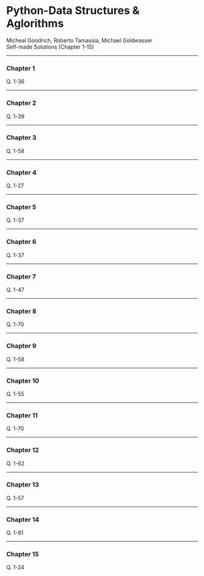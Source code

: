 # Python-Data Structures & Aglorithms
Micheal Goodrich, Roberto Tamassia, Michael Goldwasser\
Self-made Solutions (Chapter 1-15)

-----
### Chapter 1
Q. 1-36

-----
### Chapter 2
Q. 1-39

-----
### Chapter 3
Q. 1-58

-----
### Chapter 4
Q. 1-27

-----
### Chapter 5
Q. 1-37

-----
### Chapter 6
Q. 1-37

-----
### Chapter 7
Q. 1-47

-----
### Chapter 8
Q. 1-70

-----
### Chapter 9
Q. 1-58

-----
### Chapter 10
Q. 1-55

-----
### Chapter 11
Q. 1-70

-----
### Chapter 12
Q. 1-62

-----
### Chapter 13
Q. 1-57

-----
### Chapter 14
Q. 1-81

-----
### Chapter 15
Q. 1-24

